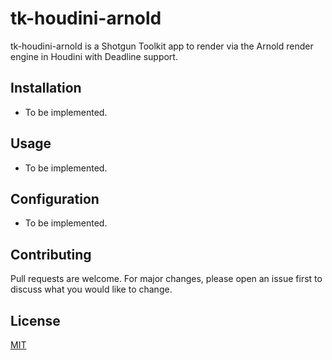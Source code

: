 # tk-houdini-arnold

tk-houdini-arnold is a Shotgun Toolkit app to render via the Arnold render engine in Houdini with Deadline support.

## Installation

- To be implemented.

## Usage

- To be implemented.

## Configuration

- To be implemented.

## Contributing

Pull requests are welcome. For major changes, please open an issue first to discuss what you would like to change.

## License

[MIT](https://choosealicense.com/licenses/mit/)
